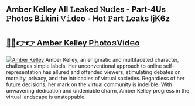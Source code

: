 ## Amber Kelley All 𝙻eaked 𝙽u𝚍es - Part-4Us 𝙿hotos B𝚒kini 𝚅𝚒deo - Hot 𝙿art 𝙻eaks IjK6z

# <h2><a href="http://ld3ep4.urlbe.top/?page=Amber+Kelley">🔗🔗👉👉 Amber Kelley P𝚑oto𝚜Vid𝚎o</a></h2>

[![Amber Kelley](https://i.imgur.com/eBuTRDB.gif)](http://ld3ep4.urlbe.top/?page=Amber+Kelley)
Amber Kelley, an enigmatic and multifaceted character, challenges simple labels. Her unconventional approach to online self-representation has allured and offended viewers, stimulating debates on morality, privacy, and the intricacies of virtual societies. Regardless of her future decisions, her mark on the virtual community is indelible. With unwavering dedication and undeniable charm, Amber Kelley progress in the virtual landscape is unstoppable.
